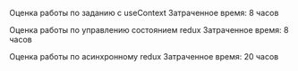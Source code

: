 Оценка работы по заданию с useContext
Затраченное время: 8 часов

Оценка работы по управлению состоянием redux
Затраченное время: 8 часов

Оценка работы по асинхронному redux
Затраченное время: 20 часов
